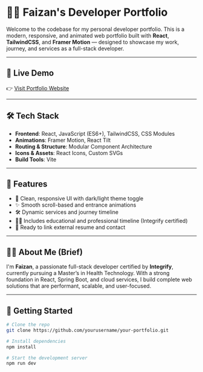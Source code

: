# 🧑‍💻 Faizan's Developer Portfolio

Welcome to the codebase for my personal developer portfolio. This is a modern, responsive, and animated web portfolio built with **React**, **TailwindCSS**, and **Framer Motion** — designed to showcase my work, journey, and services as a full-stack developer.

---

## 🚀 Live Demo

👉 [Visit Portfolio Website](https://my-portfolio-url.com)

---

## 🛠️ Tech Stack

- **Frontend**: React, JavaScript (ES6+), TailwindCSS, CSS Modules
- **Animations**: Framer Motion, React Tilt
- **Routing & Structure**: Modular Component Architecture
- **Icons & Assets**: React Icons, Custom SVGs
- **Build Tools**: Vite

---

## 🧩 Features

- 🎨 Clean, responsive UI with dark/light theme toggle
- ✨ Smooth scroll-based and entrance animations
- 🛠️ Dynamic services and journey timeline
- 🧑‍🎓 Includes educational and professional timeline (Integrify certified)
- 🔗 Ready to link external resume and contact

---

## 🧑‍💼 About Me (Brief)

I'm **Faizan**, a passionate full-stack developer certified by **Integrify**, currently pursuing a Master’s in Health Technology. With a strong foundation in React, Spring Boot, and cloud services, I build complete web solutions that are performant, scalable, and user-focused.

---

## 🧪 Getting Started

```bash
# Clone the repo
git clone https://github.com/yourusername/your-portfolio.git

# Install dependencies
npm install

# Start the development server
npm run dev

```
